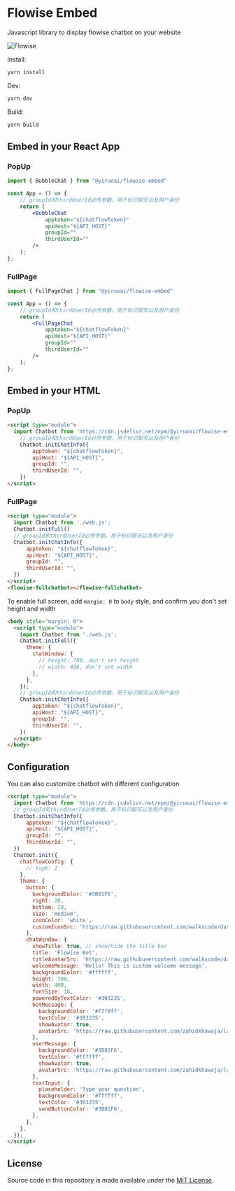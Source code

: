 <!-- markdownlint-disable MD030 -->

# Flowise Embed

Javascript library to display flowise chatbot on your website

![Flowise](https://github.com/YiruoAI/FlowiseChatEmbed/blob/main/images/ChatEmbed.gif?raw=true)

Install:

```bash
yarn install
```

Dev:

```bash
yarn dev
```

Build:

```bash
yarn build
```


## Embed in your React App

### PopUp

```jsx
import { BubbleChat } from "@yiruoai/flowise-embed"

const App = () => {
    // groupId和thirdUserId必传参数，用于标识聊天以及用户身份
    return (
        <BubbleChat
            apptoken="${chatflowToken}"
            apiHost="${API_HOST}"
            groupId=""
            thirdUserId=""
        />
    );
};
```

### FullPage

```jsx
import { FullPageChat } from "@yiruoai/flowise-embed"

const App = () => {
    // groupId和thirdUserId必传参数，用于标识聊天以及用户身份
    return (
        <FullPageChat
            apptoken="${chatflowToken}"
            apiHost="${API_HOST}"
            groupId=""
            thirdUserId=""
        />
    );
};
```


## Embed in your HTML

### PopUp

```html
<script type="module">
  import Chatbot from 'https://cdn.jsdelivr.net/npm/@yiruoai/flowise-embed/dist/web.js';
    // groupId和thirdUserId必传参数，用于标识聊天以及用户身份
    Chatbot.initChatInfo({
        apptoken: "${chatflowToken}",
        apiHost: "${API_HOST}",
        groupId: "",
        thirdUserId: "",
    })
</script>
```

### FullPage

```html
<script type="module">
  import Chatbot from './web.js';
  Chatbot.initFull()
  // groupId和thirdUserId必传参数，用于标识聊天以及用户身份
  Chatbot.initChatInfo({
      apptoken: "${chatflowToken}",
      apiHost: "${API_HOST}",
      groupId: "",
      thirdUserId: "",
  })
</script>
<flowise-fullchatbot></flowise-fullchatbot>
```

To enable full screen, add `margin: 0` to <code>body</code> style, and confirm you don't set height and width

```html
<body style="margin: 0">
  <script type="module">
    import Chatbot from './web.js';
    Chatbot.initFull({
      theme: {
        chatWindow: {
          // height: 700, don't set height
          // width: 400, don't set width
        },
      },
    });
    // groupId和thirdUserId必传参数，用于标识聊天以及用户身份
    Chatbot.initChatInfo({
        apptoken: "${chatflowToken}",
        apiHost: "${API_HOST}",
        groupId: "",
        thirdUserId: "",
    })
  </script>
</body>
```

## Configuration

You can also customize chatbot with different configuration

```html
<script type="module">
  import Chatbot from 'https://cdn.jsdelivr.net/npm/@yiruoai/flowise-embed/dist/web.js';
  // groupId和thirdUserId必传参数，用于标识聊天以及用户身份
  Chatbot.initChatInfo({
      apptoken: "${chatflowToken}",
      apiHost: "${API_HOST}",
      groupId: "",
      thirdUserId: "",
  })
  Chatbot.init({
    chatflowConfig: {
      // topK: 2
    },
    theme: {
      button: {
        backgroundColor: '#3B81F6',
        right: 20,
        bottom: 20,
        size: 'medium',
        iconColor: 'white',
        customIconSrc: 'https://raw.githubusercontent.com/walkxcode/dashboard-icons/main/svg/google-messages.svg',
      },
      chatWindow: {
        showTitle: true, // show/hide the title bar
        title: 'Flowise Bot',
        titleAvatarSrc: 'https://raw.githubusercontent.com/walkxcode/dashboard-icons/main/svg/google-messages.svg',
        welcomeMessage: 'Hello! This is custom welcome message',
        backgroundColor: '#ffffff',
        height: 700,
        width: 400,
        fontSize: 16,
        poweredByTextColor: '#303235',
        botMessage: {
          backgroundColor: '#f7f8ff',
          textColor: '#303235',
          showAvatar: true,
          avatarSrc: 'https://raw.githubusercontent.com/zahidkhawaja/langchain-chat-nextjs/main/public/parroticon.png',
        },
        userMessage: {
          backgroundColor: '#3B81F6',
          textColor: '#ffffff',
          showAvatar: true,
          avatarSrc: 'https://raw.githubusercontent.com/zahidkhawaja/langchain-chat-nextjs/main/public/usericon.png',
        },
        textInput: {
          placeholder: 'Type your question',
          backgroundColor: '#ffffff',
          textColor: '#303235',
          sendButtonColor: '#3B81F6',
        },
      },
    },
  });
</script>
```

## License

Source code in this repository is made available under the [MIT License](https://github.com/YiruoAI/FlowiseChatEmbed/blob/main/LICENSE.md).
